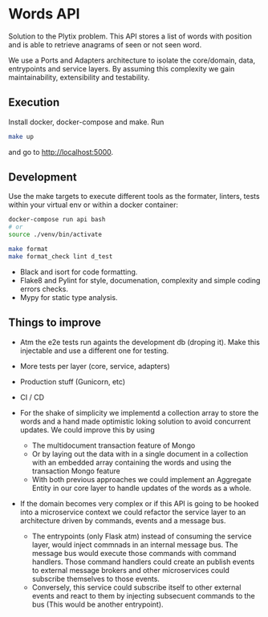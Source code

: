 # Words API

Solution to the Plytix problem. This API stores a list of words with position
and is able to retrieve anagrams of seen or not seen word.

We use a Ports and Adapters architecture to isolate the core/domain, data,
entrypoints and service layers. By assuming this complexity we gain maintainability, extensibility and testability.

## Execution

Install docker, docker-compose and make. Run

```sh
make up
```

and go to [http://localhost:5000](http://localhost:5000).

## Development

Use the make targets to execute different tools as the formater, linters, tests within
your virtual env or within a docker container:

```sh
docker-compose run api bash
# or
source ./venv/bin/activate

make format
make format_check lint d_test
```

* Black and isort for code formatting.
* Flake8 and Pylint for style, documenation, complexity and
simple coding errors checks.
* Mypy for static type analysis.

## Things to improve

* Atm the e2e tests run againts the development db (droping it). Make this injectable
and use a different one for testing.

* More tests per layer (core, service, adapters)

* Production stuff (Gunicorn, etc)

* CI / CD

* For the shake of simplicity we implementd a collection array to store the
words and a hand made optimistic loking solution to avoid concurrent updates.
We could improve this by using
  * The multidocument transaction feature of Mongo
  * Or by laying out the data with in a single document in a collection with an embedded
  array containing the words and using the transaction Mongo feature
  * With both previous approaches we could implement an Aggregate Entity in our core
  layer to handle updates of the words as a whole.

* If the domain becomes very complex or if this API is going to be hooked into
a microservice context we could refactor the service layer to an architecture driven by
commands, events and a message bus.
  * The entrypoints (only Flask atm) instead of consuming
  the service layer, would inject commnads in an internal message bus. The message bus
  would execute those commands with command handlers. Those command handlers could create
  an publish events to external message brokers and other microservices could subscribe
  themselves to those events.
  * Conversely, this service could subscribe itself to other external events and
  react to them by injecting subsecuent commands to the bus (This would be another
  entrypoint).
